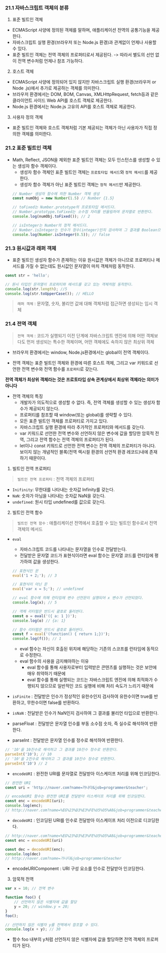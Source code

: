 ### 21.1 자바스크립트 객체의 분류
1. 표준 빌트인 객체
- ECMAScript 사양에 정의된 객체를 말하며, 애플리케이션 전역의 공통기능을 제공한다.
- 자바스크립트 실행 환경(브라우저 또는 Node.js 환경)과 관계없이 언제나 사용할 수 있다.
- 표준 빌트인 객체는 전역 객체의 프로퍼티로서 제공된다. -> 따라서 별도의 선언 없이 전역 변수처럼 언제나 참조 가능하다.

2. 호스트 객체
- ECMAScript 사양에 정의되어 있지 않지만 자바스크립트 실행 환경(브라우저 or Node .js)에서 추가로 제공하는 객체를 의미한다.
- 브라우저 환경에서는 DOM, BOM, Canvas, XMLHttpRequest, fetch등과 같은 클라이언트 사이드 Web API를 호스트 객체로 제공한다.
- Node.js 환경에서는 Node.js 고유의 API를 호스트 객체로 제공한다.

3. 사용자 정의 객체
- 표준 빌트인 객체와 호스트 객체처럼 기본 제공되는 객체가 아닌 사용자가 직접 정의한 객체를 의미한다.


### 21.2 표준 빌트인 객체
- Math, Reflect, JSON을 제외한 표준 빌트인 객체는 모두 인스턴스를 생성할 수 있는 생성자 함수 객체이다.
    - 생성자 함수 객체인 표준 빌트인 객체는 `프로토타입 메서드`와 `정적 메서드`를 제공한다.
    - 생성자 함수 객체가 아닌 표준 빌트인 객체는 `정적 메서드`만 제공한다.
    ```javascript
    // Number 생성자 함수에 의한 Number 객체 생성
    const numObj = new Number(1.5) // Number {1.5}

    // toFixed는 Number.prototype의 프로토타입 메서드다.
    // Number.prototype.toFixed는 소수점 자리를 반올림하여 문자열로 반환한다.
    console.log(numObj.toFixed()); // 2

    // isInteger는 Number의 정적 메서드다.
    // Number.isInteger는 인수가 정수(integer)인지 검사하여 그 결과를 Boolean으로 반환한다.
    console.log(Number.isInteger(0.5)); // false	
    ```



### 21.3 원시값과 래퍼 객체
- 표준 빌트인 생성자 함수가 존재하는 이유
원시값은 객체가 아니므로 프로퍼티나 메서드를 가질 수 없는데도 원시값인 문자열이 마치 객체처럼 동작한다.
```javascript
const str = 'hello';

// 원시 타입인 문자열이 프로퍼티와 메서드를 갖고 있는 객체처럼 동작한다.
console.log(str.length); //5
console.log(str.toUpperCase()); // HELLO
```

> `래퍼 객체`
> : 문자열, 숫자, 불리언 값에 대해 객체처럼 접근하면 생성되는 임시 객체


### 21.4 전역 객체
> `전역 객체`
> : 코드가 실행되기 이전 단계에 자바스크립트 엔진에 의해 어떤 객체보다도 먼저 생성되는 특수한 객체이며, 어떤 객체에도 속하지 않은 최상위 객체

- 브라우저 환경에서는 window, Node.js환경에서는 global이 전역 객체이다.

- 전역 객체는 표준 빌트인 객체와 환경에 따른 호스트 객체, 그리고 var 키워드로 선언한 전역 변수와 전역 함수를 `프로퍼티`로 갖는다.

**전역 객체가 최상위 객체라는 것은 프로토타입 상속 관계상에서 최상위 객체라는 의미가 아니다**

- 전역 객체의 특징
    - 개발자가 의도적으로 생성할 수 없다. 즉, 전역 객체를 생성할 수 있는 생성자 함수가 제공되지 않는다.
    - 프로퍼티를 참조할 때 window(또는 global)를 생략할 수 있다.
    - 모든 표준 빌트인 객체를 프로퍼티로 가지고 있다.
    - 자바스크립트 실행 환경에 따라 추가적인 프로퍼티와 메서드를 갖는다.
    - var 키워드로 선언한 전역 변수와 선언하지 않은 변수에 값을 할당한 암묵적 전역, 그리고 전역 함수는 전역 객체의 프로퍼티가 된다.
    - let이나 const 키워드로 선언한 전역 변수는 전역 객체의 프로퍼티가 아니다. 보이지 않는 개념적인 블록(전역 렉시컬 환경의 선언적 환경 레코드)내에 존재하기 때문이다. 


1. 빌트인 전역 프로퍼티
> `빌트인 전역 프로퍼티`
> :  전역 객체의 프로퍼티

- `Inifinity`: 무한대를 나타내는 숫자값 Infinity를 갖는다.
- `NaN`: 숫자가 아님을 나타내는 숫자값 NaN을 갖는다.
- `undefined`: 원시 타입 undefined를 값으로 갖는다.


2. 빌트인 전역 함수
> `빌트인 전역 함수`
> : 애플리케이션 전역에서 호출할 수 있는 빌트인 함수로서 전역 객체의 메서드

- `eval`
    - 자바스크립트 코드를 나타내는 문자열을 인수로 전달받는다.
    - 전달받은 문자열 코드가 표현식이라면 eval 함수는 문자열 코드를 런타임에 평가하여 값을 생성한다.
    ```javascript
    // 표현식인 문
    eval('1 + 2;'); // 3

    // 표현식이 아닌 문
    eval('var x = 5;'); // undefined

    // eval 함수에 의해 런타임에 변수 선언문이 실행되어 x 변수가 선언되었다.
    console.log(x); // 5

    // 객체 리터럴은 반드시 괄호로 둘러싼다.
    const o = oval('({ a: 1 })');
    console.log(o) // {a: 1}

    // 함수 리터럴은 반드시 괄호로 둘러싼다.
    const f = eval('(function() { return 1;})');
    console.log(f()); // 1
    ```
    - eval 함수는 자신이 호출된 위치에 해당하는 기존의 스코프를 런타임에 동적으로 수정한다.
    - eval 함수의 사용을 금지해야하는 이유
        - eval 함수를 통해 사용자로부터 입력받은 콘텐츠를 실행하는 것은 보안에 매우 취약하기 때문에
        - eval 함수를 통해 실행되는 코드는 자바스크립트 엔진에 의해 최적화가 수행되지 않으므로 일반적인 코드 실행에 비해 처리 속도가 느리기 때문에

- `isFinite`
: 전달받은 인수가 정상적인 유한수인지 검사하여 유한수이면 true를 반환하고, 무한수이면 false를 반환하다.

- `isNaN`
: 전달받은 인수가 NaN인지 검사하여 그 결과를 불리언 타입으로 반환한다.

- parseFloat
: 전달받은 문자열 인수를 부동 소수점 숫자, 즉 실수로 해석하여 반환한다.

- parseInt
: 전달받은 문자열 인수를 정수로 해석하여 반환한다.
```javascript
// '10'을 10진수로 해석하고 그 결과를 10진수 정수로 반환한다.
parseInt('10'); // 10
// '10'을 2진수로 해석하고 그 결과를 10진수 정수로 반환한다.
parseInt('10') // 2
```

- `encodeURI`
: 완전한 URI를 문자열로 전달받아 이스케이프 처리를 위해 인코딩한다.
```javascript
// 완전한 URI
const uri = 'http://naver.com?name=가나다&job=programmer&teacher';

// encodeURI 함수는 완전한 URI를 전달받아 이스케이프 처리를 위해 인코딩한다.
const enc = encodeURI(uri);
console.log(enc);
// http://naver.com?name=%EG%23%D3%E3%FE%U5%O5%A8&job=programmer&teacher
```
- `decodeURI`
: 인코딩된 URI를 인수로 전달받아 이스케이프 처리 이전으로 디코딩한다.
```javascript
// http://naver.com?name=%EG%23%D3%E3%FE%U5%O5%A8&job=programmer&teacher
const enc = encodeURI(uri)

const dec = decodeURI(enc);
console.log(dec)
// http://naver.com?name=가나다&job=programmer&teacher
```

- encodeURIComponent
: URI 구성 요소를 인수로 전달받아 인코딩한다.



3. 암묵적 전역
```javascript
var x = 10; // 전역 변수

function foo() {
    // 선언하지 않은 식별자에 값을 할당
    y = 20; // window.y = 20;
}
foo();

// 선언하지 않은 식별자 y를 전역에서 참조할 수 있다.
console.log(x + y); // 30
```
- 함수 foo 내부의 y처럼 선언하지 않은 식별자에 값을 할당하면 전역 객체의 프로퍼티가 된다.

